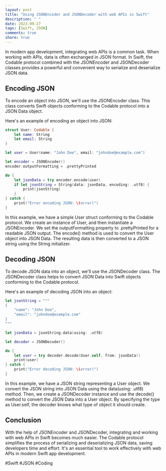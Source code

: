 ```yaml
---
layout: post
title: "Using JSONEncoder and JSONDecoder with web APIs in Swift"
description: " "
date: 2023-09-27
tags: [Swift, JSON]
comments: true
share: true
---
```


In modern app development, integrating web APIs is a common task. When working with APIs, data is often exchanged in JSON format. In Swift, the Codable protocol combined with the JSONEncoder and JSONDecoder classes provides a powerful and convenient way to serialize and deserialize JSON data.

## Encoding JSON

To encode an object into JSON, we'll use the JSONEncoder class. This class converts Swift objects conforming to the Codable protocol into a JSON Data object.

Here's an example of encoding an object into JSON:

```swift
struct User: Codable {
    let name: String
    let email: String
}

let user = User(name: "John Doe", email: "johndoe@example.com")

let encoder = JSONEncoder()
encoder.outputFormatting = .prettyPrinted

do {
    let jsonData = try encoder.encode(user)
    if let jsonString = String(data: jsonData, encoding: .utf8) {
        print(jsonString)
    }
} catch {
    print("Error encoding JSON: \(error)")
}

```

In this example, we have a simple User struct conforming to the Codable protocol. We create an instance of User, and then instantiate a JSONEncoder. We set the outputFormatting property to .prettyPrinted for a readable JSON output. The encode() method is used to convert the User object into JSON Data. The resulting data is then converted to a JSON string using the String initializer.

## Decoding JSON

To decode JSON data into an object, we'll use the JSONDecoder class. The JSONDecoder class helps to convert JSON Data into Swift objects conforming to the Codable protocol.

Here's an example of decoding JSON into an object:

```swift
let jsonString = """
{
    "name": "John Doe",
    "email": "johndoe@example.com"
}
"""

let jsonData = jsonString.data(using: .utf8)

let decoder = JSONDecoder()

do {
    let user = try decoder.decode(User.self, from: jsonData!)
    print(user)
} catch {
    print("Error decoding JSON: \(error)")
}
```

In this example, we have a JSON string representing a User object. We convert the JSON string into JSON Data using the data(using: .utf8) method. Then, we create a JSONDecoder instance and use the decode() method to convert the JSON Data into a User object. By specifying the type as User.self, the decoder knows what type of object it should create.

## Conclusion

With the help of JSONEncoder and JSONDecoder, integrating and working with web APIs in Swift becomes much easier. The Codable protocol simplifies the process of serializing and deserializing JSON data, saving developers time and effort. It's an essential tool to work effectively with web APIs in modern Swift app development.

#Swift #JSON #Coding